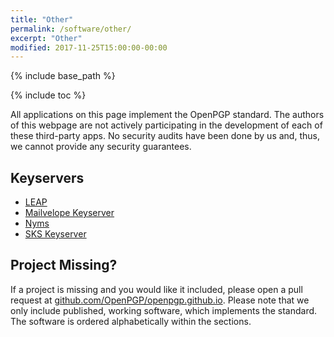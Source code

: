 ```yaml
---
title: "Other"
permalink: /software/other/
excerpt: "Other"
modified: 2017-11-25T15:00:00-00:00
---
```


{% include base_path %}

{% include toc %}

All applications on this page implement the OpenPGP standard.
The authors of this webpage are not actively participating in the development of each of these third-party apps.
No security audits have been done by us and, thus, we cannot provide any security guarantees.

## Keyservers
* [LEAP](https://leap.se)
* [Mailvelope Keyserver](https://keys.mailvelope.com)
* [Nyms](http://nyms.io)
* [SKS Keyserver](https://sks-keyservers.net)

## Project Missing?
If a project is missing and you would like it included, please open a pull request at [github.com/OpenPGP/openpgp.github.io](https://github.com/OpenPGP/openpgp.github.io).
Please note that we only include published, working software, which implements the standard.
The software is ordered alphabetically within the sections.
